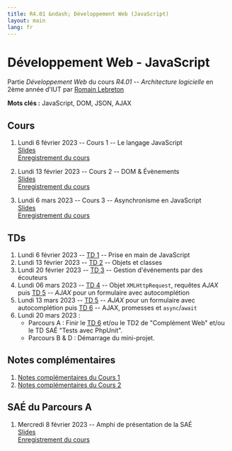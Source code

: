 ```yaml
---
title: R4.01 &ndash; Développement Web (JavaScript)
layout: main
lang: fr
---
```


# Développement Web - JavaScript

Partie *Développement Web* du cours *R4.01 -- Architecture logicielle* en
2ème année d'IUT par [Romain Lebreton](http://www.lirmm.fr/~lebreton)

**Mots clés :** JavaScript, DOM, JSON, AJAX

## Cours

1. Lundi 6 février 2023 -- Cours 1 -- Le langage JavaScript  
   [Slides](classes/cours1.html)  
   [Enregistrement du cours](https://scalelite.umontpellier.fr/playback/presentation/2.3/f3749475eeefcd6e7248f92b167e0730df706e85-1675667135524)

2. Lundi 13 février 2023 -- Cours 2 -- DOM & Évènements  
   [Slides](classes/class2.html)  
   [Enregistrement du cours](https://scalelite.umontpellier.fr/playback/presentation/2.3/f3749475eeefcd6e7248f92b167e0730df706e85-1676271733519)

1. Lundi 6 mars 2023 -- Cours 3 -- Asynchronisme en JavaScript  
   [Slides](classes/class3.html)  
   [Enregistrement du cours](https://scalelite.umontpellier.fr/playback/presentation/2.3/f3749475eeefcd6e7248f92b167e0730df706e85-1678086028981)
   
## TDs

1. Lundi 6 février 2023 -- [TD 1](https://gitlabinfo.iutmontp.univ-montp2.fr/r4.01-developpementweb/TD1) -- Prise en main de JavaScript
1. Lundi 13 février 2023 -- [TD 2](https://gitlabinfo.iutmontp.univ-montp2.fr/r4.01-developpementweb/TD2) -- Objets et classes
1. Lundi 20 février 2023 -- [TD 3](https://gitlabinfo.iutmontp.univ-montp2.fr/r4.01-developpementweb/TD3) -- Gestion d'événements par des écouteurs
1. Lundi 06 mars 2023 -- [TD 4](https://gitlabinfo.iutmontp.univ-montp2.fr/r4.01-developpementweb/TD4) -- Objet `XMLHttpRequest`, requêtes *AJAX*  
puis [TD 5](https://gitlabinfo.iutmontp.univ-montp2.fr/r4.01-developpementweb/TD5) -- *AJAX* pour un formulaire avec autocomplétion
1. Lundi 13 mars 2023 -- [TD 5](https://gitlabinfo.iutmontp.univ-montp2.fr/r4.01-developpementweb/TD5) -- *AJAX* pour un formulaire avec autocomplétion
puis [TD 6](https://gitlabinfo.iutmontp.univ-montp2.fr/r4.01-developpementweb/TD6) -- AJAX, promesses et `async`/`await`
1. Lundi 20 mars 2023 : 
   * Parcours A : Finir le [TD 6](https://gitlabinfo.iutmontp.univ-montp2.fr/r4.01-developpementweb/TD6) 
     et/ou le TD2 de "Complément Web" et/ou le TD SAÉ "Tests avec PhpUnit".
   * Parcours B & D : Démarrage du mini-projet.

## Notes complémentaires 

1. [Notes complémentaires du Cours 1](assets/class1-complement.html)
2. [Notes complémentaires du Cours 2](assets/class2-complement.html)

## SAÉ du Parcours A

1. Mercredi 8 février 2023 -- Amphi de présentation de la SAÉ  
   [Slides](classes/SAE4A.html)  
   [Enregistrement du cours](https://scalelite.umontpellier.fr/playback/presentation/2.3/e49b10a7c1ccf0690a9d9fd7621261207c1f81ec-1675846964015)
